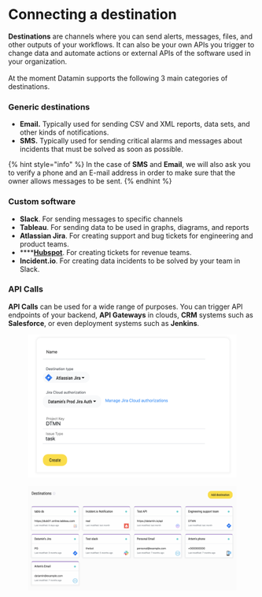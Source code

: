 # Connecting a destination

**Destinations** are channels where you can send alerts, messages, files, and other outputs of your workflows. It can also be your own APIs you trigger to change data and automate actions or external APIs of the software used in your organization.\
\
At the moment Datamin supports the following 3 main categories of destinations.

### Generic destinations

* **Email.** Typically used for sending CSV and XML reports, data sets, and other kinds of notifications.
* **SMS.** Typically used for sending critical alarms and messages about incidents that must be solved as soon as possible.

{% hint style="info" %}
In the case of **SMS** and **Email**, we will also ask you to verify a phone and an E-mail address in order to make sure that the owner allows messages to be sent.
{% endhint %}

### Custom software

* **Slack**. For sending messages to specific channels
* **Tableau**. For sending data to be used in graphs, diagrams, and reports
* **Atlassian Jira**. For creating support and bug tickets for engineering and product teams.
* ****[**Hubspot**](connecting-a-hubspot.md). For creating tickets for revenue teams.
* **Incident.io**. For creating data incidents to be solved by your team in Slack.

### API Calls

**API Calls** can be used for a wide range of purposes. You can trigger API endpoints of your backend, **API Gateways** in clouds, **CRM** systems such as **Salesforce**, or even deployment systems such as **Jenkins**.

<figure><img src="../.gitbook/assets/Screenshot 2022-09-14 at 22.58.56.png" alt=""><figcaption></figcaption></figure>

<figure><img src="../.gitbook/assets/Screenshot 2022-09-14 at 22.58.22.png" alt=""><figcaption></figcaption></figure>
